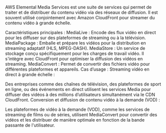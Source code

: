 AWS Elemental Media Services est une suite de services qui permet de traiter et de distribuer du contenu vidéo via des réseaux de diffusion. Il est souvent utilisé conjointement avec Amazon CloudFront pour streamer du contenu vidéo à grande échelle.

Caractéristiques principales :
MediaLive : Encode des flux vidéo en direct pour les diffuser sur des plateformes de streaming ou à la télévision.
MediaPackage : Emballe et prépare les vidéos pour la distribution en streaming adaptatif (HLS, MPEG-DASH).
MediaStore : Un service de stockage conçu spécifiquement pour les charges de travail vidéo. Il s'intègre avec CloudFront pour optimiser la diffusion des vidéos en streaming.
MediaConvert : Permet de convertir des fichiers vidéo pour différentes plateformes et appareils.
Cas d’usage :
Streaming vidéo en direct à grande échelle :

Des entreprises comme des chaînes de télévision, des plateformes de sport en ligne, ou des événements en direct utilisent les services Media pour diffuser des vidéos à des millions d’utilisateurs simultanément via le CDN CloudFront.
Conversion et diffusion de contenu vidéo à la demande (VOD) :

Les plateformes de vidéo à la demande (VOD), comme les services de streaming de films ou de séries, utilisent MediaConvert pour convertir des vidéos et les distribuer de manière optimale en fonction de la bande passante de l'utilisateur.
